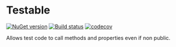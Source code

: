 # Testable
[![NuGet version](https://badge.fury.io/nu/budougumi0617.Testable.svg)](https://badge.fury.io/nu/budougumi0617.Testable)
[![Build status](https://ci.appveyor.com/api/projects/status/nv8feqr5attxrx5j?svg=true)](https://ci.appveyor.com/project/budougumi0617/testable)
[![codecov](https://codecov.io/gh/budougumi0617/Testable/branch/master/graph/badge.svg)](https://codecov.io/gh/budougumi0617/Testable)

Allows test code to call methods and properties even if non public.
